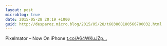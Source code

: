 ```yaml
---
layout: post
microblog: true
date: 2015-05-28 20:19 +1000
guid: http://desparoz.micro.blog/2015/05/28/t603868180566700032.html
---
```

Pixelmator – Now On iPhone [t.co/A64WKuJZp...](http://t.co/A64WKuJZpd)

